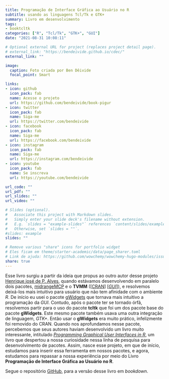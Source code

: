 ```yaml
---
title: Programação de Interface Gráfica ao Usuário no R
subtitle: usando as linguagens Tcl/Tk e GTK+
summary: Livro em desenvolvimento
tags:
- booktcltk
categories: ["R", "Tcl/Tk", "GTK+", "GUI"]
date: "2021-08-31 10:08:11"

# Optional external URL for project (replaces project detail page).
# external_link: "https://bendeivide.github.io/cdec/"
external_link: ""

image:
  caption: Foto criada por Ben Dêivide
  focal_point: Smart

links:
- icon: github
  icon_pack: fab
  name: Acesse o projeto
  url: https://github.com/bendeivide/book-pigur
- icon: twitter
  icon_pack: fab
  name: Siga-me
  url: https://twitter.com/bendeivide
- icon: facebook
  icon_pack: fab
  name: Siga-me
  url: https://facebook.com/bendeivide
- icon: instagram
  icon_pack: fab
  name: Siga-me
  url: https://instagram.com/bendeivide
- icon: youtube
  icon_pack: fab
  name: Se inscreva
  url: https://youtube.com/bendeivide

url_code: ""
url_pdf: ""
url_slides: ""
url_video: ""

# Slides (optional).
#   Associate this project with Markdown slides.
#   Simply enter your slide deck's filename without extension.
#   E.g. `slides = "example-slides"` references `content/slides/example-slides.md`.
#   Otherwise, set `slides = ""`.
#slides: example
slides: ""

# Remove various "share" icons for portfolio widget
# Eles ficam em theme/starter-academic/data/page_sharer.toml
# Link de ajuda: https://github.com/wowchemy/wowchemy-hugo-modules/issues/1611
share: true
---
```


Esse livro surgiu a partir da ideia que propus ao outro autor desse projeto [Henrique josé de P. Alves](https://henriquealves21.github.io/webpage/), quando estávamos desenvolvendo em paralelo dois pacotes, [midrangeMCP](https://bendeivide.github.io/project/midrangemcp/) e o **TVMM** ([[CRAN](https://cran.r-project.org/package=TVMM)] [[*GUI*](https://rpubs.com/Henriqueufla/617206)]), e resolvemos deixá-los mais intuitivo para usuário que não tem afinidade com o ambiente *R*. De início eu usei o pacote [gWidgets](https://cran.r-project.org/web/packages/gWidgets/index.html) que tornava mais intuitivo a programação da *GUI*. Contudo, após o pacote ter se tornado órfã, resolvemos partir para o uso do pacote **tcltk** que foi um dos pacote base do pacote **gWidgets**. Este mesmo pacote também usava uma outra integração de linguagem, *GTK+*. Então usar o **gWidgets** era muito prático, infelizmente foi removido do CRAN. Quando nos aprofundamos nesse pacote, percebemos que seus autores haviam desenvolvido um livro muito interessante, intitulado [*Programming Graphical User Interfaces in R*](https://books.google.com.br/books?id=VeKEDwAAQBAJ&pg=PA418&lpg=PA418&dq=R+tkmenu&source=bl&ots=V2O2kTRNy3&sig=ACfU3U21CsBJES_jbMhh8JTnerP1FMbxpQ&hl=pt-BR&sa=X&ved=2ahUKEwj5lqOS3pvqAhX2IbkGHRAHClUQ6AEwA3oECAoQAQ#v=onepage&q=R%20tkmenu&f=false), um livro que despertou a nossa curiosidade nessa linha de pesquisa para desenvolvimento de pacotes. 
Assim, nasce esse projeto, em que de início, estudamos para inserir essa ferramenta em nossos pacotes, e agora, estudamos para repassar a nossa experiência por meio do Livro **Programação de Interface Gráfica ao Usuário no R**. 

Segue o repositório [GitHub](https://github.com/bendeivide/book-pigur), para a versão desse livro em *bookdown*.
